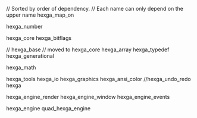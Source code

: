 // Sorted by order of dependency.
// Each name can only depend on the upper name
hexga_map_on

hexga_number

hexga_core
hexga_bitflags

// hexga_base // moved to hexga_core
hexga_array
hexga_typedef
hexga_generational

hexga_math

hexga_tools
hexga_io
hexga_graphics
hexga_ansi_color
//hexga_undo_redo
hexga

hexga_engine_render
hexga_engine_window
hexga_engine_events

hexga_engine
quad_hexga_engine
